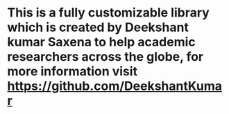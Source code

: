 
# This is a fully customizable library which is created by Deekshant kumar Saxena to help academic researchers across the globe, for more information visit https://github.com/DeekshantKumar